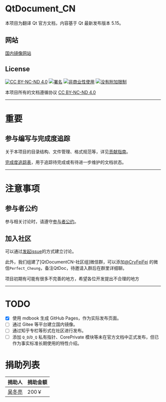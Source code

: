 # QtDocument_CN

本项目为翻译 Qt 官方文档，内容基于 Qt 最新发布版本 5.15。

## 网站

[国内镜像网站](https://www.qtdoc.cn)

## License
[![CC BY-NC-ND 4.0](https://creativecommons.org/images/deed/svg/cc_blue.svg)](https://creativecommons.org/licenses/by-nc-nd/4.0/deed.zh)
[![署名](https://creativecommons.org/images/deed/svg/attribution_icon_blue.svg)](https://creativecommons.org/licenses/by-nc-nd/4.0/deed.zh)
[![非商业性使用](https://creativecommons.org/images/deed/svg/nc_blue.svg)](https://creativecommons.org/licenses/by-nc-nd/4.0/deed.zh)
[![没有附加限制](https://creativecommons.org/images/deed/svg/nd_blue.svg)](https://creativecommons.org/licenses/by-nc-nd/4.0/deed.zh)

本项目所有的文档遵循协议 [CC BY-NC-ND 4.0](https://creativecommons.org/licenses/by-nc-nd/4.0/deed.zh)

---

# 重要

## 参与编写与完成度追踪
关于本项目的目录结构、文件管理、格式规范等，详见[贡献指南](CONTRIBUTING.md)。

[完成度追踪表](completeness_tracking.md)，用于追踪待完成或有待进一步维护的文档状态。

---

# 注意事项

## 参与者公约
参与相关讨论时，请遵守[参与者公约](CODE_OF_CONDUCT.md)。

## 加入社区
可以通过[发起issue](https://github.com/QtDocumentCN/QtDocumentCN/issues/new)的方式建立讨论。

此外，我们组建了[QtDocumentCN-社区组]微信群，可以添加[@CryFeiFei](https://github.com/CryFeiFei) 的微信`Perfect_Cheung`，备注QtDoc，待邀请入群后在群里详细聊。

项目初期有可能有很多不完善的地方，希望各位开发提出不合理的地方

---

# TODO

- [x] 使用 mdbook 生成 GitHub Pages，作为实际发布页面。
- [ ] 通过 Gitee 等平台建立国内镜像。
- [ ] 通过知乎专栏等形式在社区进行发布。
- [ ] 添加 `Q_D`/`D_Q` 私有指针、CorePrivate 模块等未在官方文档中正式发布，但已作为事实标准长期使用的特性介绍。

# 捐助列表

| 捐助人 | 捐助金额|
| -------: | :--------- |
| [吴冬亮](https://github.com/abc881858)| 200￥|
